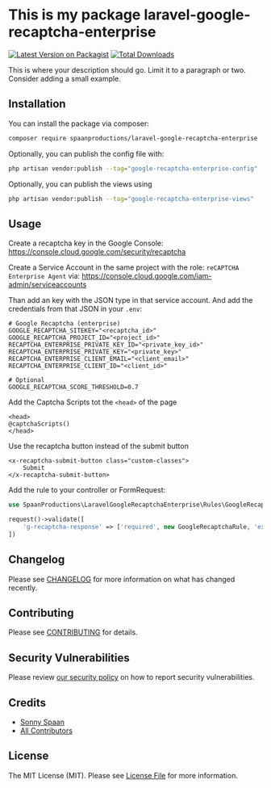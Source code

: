 # This is my package laravel-google-recaptcha-enterprise

[![Latest Version on Packagist](https://img.shields.io/packagist/v/spaanproductions/laravel-google-recaptcha-enterprise.svg?style=flat-square)](https://packagist.org/packages/spaanproductions/laravel-google-recaptcha-enterprise)
[![Total Downloads](https://img.shields.io/packagist/dt/spaanproductions/laravel-google-recaptcha-enterprise.svg?style=flat-square)](https://packagist.org/packages/spaanproductions/laravel-google-recaptcha-enterprise)

This is where your description should go. Limit it to a paragraph or two. Consider adding a small example.

## Installation

You can install the package via composer:

```bash
composer require spaanproductions/laravel-google-recaptcha-enterprise
```

Optionally, you can publish the config file with:

```bash
php artisan vendor:publish --tag="google-recaptcha-enterprise-config"
```

Optionally, you can publish the views using

```bash
php artisan vendor:publish --tag="google-recaptcha-enterprise-views"
```

## Usage

Create a recaptcha key in the Google Console:
https://console.cloud.google.com/security/recaptcha

Create a Service Account in the same project with the role: `reCAPTCHA Enterprise Agent` via:
https://console.cloud.google.com/iam-admin/serviceaccounts

Than add an key with the JSON type in that service account. And add the credentials from that JSON in your `.env`:
```dotenv
# Google Recaptcha (enterprise)
GOOGLE_RECAPTCHA_SITEKEY="<recaptcha_id>"
GOOGLE_RECAPTCHA_PROJECT_ID="<project_id>"
RECAPTCHA_ENTERPRISE_PRIVATE_KEY_ID="<private_key_id>"
RECAPTCHA_ENTERPRISE_PRIVATE_KEY="<private_key>"
RECAPTCHA_ENTERPRISE_CLIENT_EMAIL="<client_email>"
RECAPTCHA_ENTERPRISE_CLIENT_ID="<client_id>"

# Optional
GOOGLE_RECAPTCHA_SCORE_THRESHOLD=0.7
```

Add the Captcha Scripts tot the `<head>` of the page
```bladehtml
<head>
@captchaScripts()
</head>
```

Use the recaptcha button instead of the submit button
```bladehtml
<x-recaptcha-submit-button class="custom-classes">
    Submit
</x-recaptcha-submit-button>
```

Add the rule to your controller or FormRequest: 
```php
use SpaanProductions\LaravelGoogleRecaptchaEnterprise\Rules\GoogleRecaptchaRule;

request()->validate([
    'g-recaptcha-response' => ['required', new GoogleRecaptchaRule, 'exclude'],
])
```

## Changelog

Please see [CHANGELOG](CHANGELOG.md) for more information on what has changed recently.

## Contributing

Please see [CONTRIBUTING](CONTRIBUTING.md) for details.

## Security Vulnerabilities

Please review [our security policy](../../security/policy) on how to report security vulnerabilities.

## Credits

- [Sonny Spaan](https://github.com/spaanproductions)
- [All Contributors](../../contributors)

## License

The MIT License (MIT). Please see [License File](LICENSE.md) for more information.
